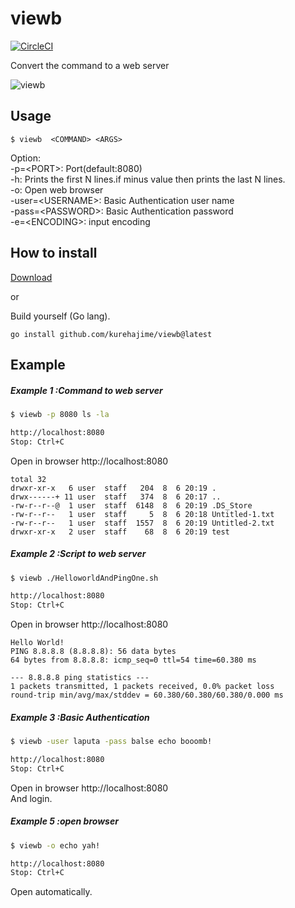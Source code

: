 # viewb

[![CircleCI](https://circleci.com/gh/kurehajime/viewb.svg?style=svg)](https://circleci.com/gh/kurehajime/viewb)

Convert the command to a web server

![viewb](https://cloud.githubusercontent.com/assets/4569916/9249386/589c2126-41ff-11e5-9e6f-b12daa6aadf0.png)

## Usage

```
$ viewb  <COMMAND> <ARGS>
```

Option:  
  -p=\<PORT\>: Port(default:8080)  
  -h: Prints the first N lines.if minus value then prints the last N lines.  
  -o: Open web browser  
  -user=\<USERNAME\>: Basic Authentication user name  
  -pass=\<PASSWORD\>: Basic Authentication password  
  -e=\<ENCODING\>: input encoding  


## How to install

[Download](https://github.com/kurehajime/viewb/releases)

or

Build yourself (Go lang).

```
go install github.com/kurehajime/viewb@latest
```


## Example

##### Example 1 :Command to web server

```sh
$ viewb -p 8080 ls -la

http://localhost:8080
Stop: Ctrl+C
```

Open in browser http://localhost:8080

```
total 32  
drwxr-xr-x   6 user  staff   204  8  6 20:19 .  
drwx------+ 11 user  staff   374  8  6 20:17 ..  
-rw-r--r--@  1 user  staff  6148  8  6 20:19 .DS_Store  
-rw-r--r--   1 user  staff     5  8  6 20:18 Untitled-1.txt    
-rw-r--r--   1 user  staff  1557  8  6 20:19 Untitled-2.txt  
drwxr-xr-x   2 user  staff    68  8  6 20:19 test  
```

##### Example 2 :Script to web server

```sh
$ viewb ./HelloworldAndPingOne.sh

http://localhost:8080
Stop: Ctrl+C
```

Open in browser http://localhost:8080

```
Hello World!
PING 8.8.8.8 (8.8.8.8): 56 data bytes
64 bytes from 8.8.8.8: icmp_seq=0 ttl=54 time=60.380 ms

--- 8.8.8.8 ping statistics ---
1 packets transmitted, 1 packets received, 0.0% packet loss
round-trip min/avg/max/stddev = 60.380/60.380/60.380/0.000 ms
```

##### Example 3 :Basic Authentication

```sh
$ viewb -user laputa -pass balse echo booomb!

http://localhost:8080
Stop: Ctrl+C
```

Open in browser http://localhost:8080  
And login.

##### Example 5 :open browser 

```sh
$ viewb -o echo yah!

http://localhost:8080
Stop: Ctrl+C
```

Open automatically.




